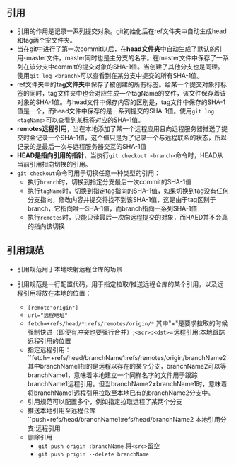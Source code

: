 ## 引用

- 引用的作用是记录一系列提交对象。git初始化后在ref文件夹中自动生成head和tag两个空文件夹。
- 当在git中进行了第一次commit以后，在**head文件夹**中自动生成了默认的引用-master文件，master同时也是主分支的名字。在master文件中保存了一系列在该分支中commit的提交对象的SHA-1值。当创建了其他分支也是同理。使用``git log <branch>``可以查看到在某分支中提交的所有SHA-1值。
- ref文件夹中的**tag文件夹**中保存了被创建的所有标签。给某一个提交对象打标签的同时，tag文件夹中也会对应生成一个tagName的文件，该文件保存着该对象的SHA-1值。与head文件中保存内容的区别是，tag文件中保存的SHA-1值是一个，而head文件中保存的是一系列提交的SHA-1值。使用``git log <tagName>``可以查看到某标签对应的SHA-1值。
- **remotes远程引用**，当在本地添加了某一个远程应用且向远程服务器推送了提交时会记录一个SHA-1值，这个值只是为了记录一个与远程联系的状态，所以记录的是最后一次与远程服务器交互的SHA-1值
- **HEAD是指向引用的指针**，当执行``git checkout <branch>``命令时，HEAD从当前引用指向切换的引用。
- ``git checkout``命令可用于切换任意一种类型的引用：
  - 执行``branch``时，切换到指定分支最后一次commit的SHA-1值
  - 执行``tagName``时，切换到指定tag指向的SHA-1值，如果切换到tag没有任何分支指向，修改内容并提交将找不到该SHA-1值，这是由于tag区别于branch，它指向唯一SHA-1值，而branch指向一系列SHA-1值
  - 执行``remotes``时，只能只读最后一次向远程提交的对象，而HAED并不会真的指向该切换

## 引用规范

- 引用规范用于本地映射远程仓库的场景
- 引用规范是一行配置代码，用于指定拉取/推送远程仓库的某个引用，以及远程引用将放在本地的位置：

   - ``[remote"origin"] ``
   - ``url="远程地址"``
   - ``fetch=+refs/head/*:refs/remotes/origin/*`` 其中"+"是要求拉取的时候强制快进（即便有冲突也要强行合并）;``<scr>:<dst>``=远程引用:本地跟踪远程引用的位置
   - 指定远程引用：``fetch=+refs/head/branchName1:refs/remotes/origin/branchName2 其中branchName1指的是远程以存在的某个分支，branchName2可以等branchName1，意味着本地建立一个同样名字的文件用于跟踪branchName1远程引用。但当branchName2≠branchName1时，意味着将branchName1远程引用拉取至本地已有的branchName2分支中。
   - 引用规范可以配置多个，例如指定拉取远程了某两个分支
   - 推送本地引用至远程仓库 ``push=refs/head/branchName1:refs/head/branchName2 本地引用分支:远程引用
   - 删除引用 
     - ``git push origin :branchName`` 将``<src>``留空
     - ``git push prigin --delete branchName``


